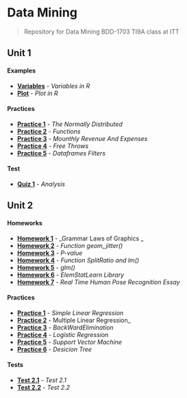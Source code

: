 # Data Mining

> Repository for Data Mining BDD-1703 TI9A class at ITT

## Unit 1

#### Examples

- [**Variables**](./Unidad1/Ejemplo/Variables.r) - _Variables in R_
- [**Plot**](./Unidad1/Ejemplo/p1.r) - _Plot in R_

#### Practices

- [**Practice 1**](./Unidad1/Practicas/Practica1) - _The Normally Distributed_
- [**Practice 2**](./Unidad1/Practicas/Practica2) - _Functions_
- [**Practice 3**](./Unidad1/Practicas/Practica3) - _Mounthly Revenue And Expenses_
- [**Practice 4**](./Unidad1/Practicas/Practica4) - _Free Throws_
- [**Practice 5**](./Unidad1/Practicas/Practica5) - _Dataframes Filters_

#### Test

- [**Quiz 1**](./Unidad1/Examen) - _Analysis_

## Unit 2

#### Homeworks

- [**Homework 1**](./Unidad2/Tareas/Tarea1) - _Grammar Laws of Graphics _
- [**Homework 2**](./Unidad2/Tareas/Tarea2) - _Function geom_jitter()_
- [**Homework 3**](./Unidad2/Tareas/Tarea3) - _P-value_
- [**Homework 4**](./Unidad2/Tareas/Tarea4) - _Function SplitRatio and lm()_
- [**Homework 5**](./Unidad2/Tareas/Tarea5) - _glm()_
- [**Homework 6**](./Unidad2/Tareas/Tarea6) - _ElemStatLearn Library_
- [**Homework 7**](./Unidad2/Tareas/Tarea7) - _Real Time Human Pose Recognition Essay_

#### Practices

- [**Practice 1**](./Unidad2/Practicas/Practica1) - _Simple Linear Regression_
- [**Practice 2**](./Unidad2/Practicas/Practica2) - Multiple Linear Regression\_
- [**Practice 3**](./Unidad2/Practicas/Practica3) - _BackWardElimination_
- [**Practice 4**](./Unidad2/Practicas/Practica4) - _Logistic Regression_
- [**Practice 5**](./Unidad2/Practicas/Practica5) - _Support Vector Machine_
- [**Practice 6**](./Unidad2/Practicas/Practica6) - _Desicion Tree_

#### Tests

- [**Test 2.1**](./Unidad2/Evaluacion/Test2.1) - _Test 2.1_
- [**Test 2.2**](./Unidad2/Evaluacion/Test2.2) - _Test 2.2_
